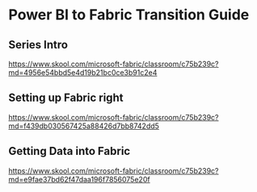 # Power BI to Fabric Transition Guide

## Series Intro
https://www.skool.com/microsoft-fabric/classroom/c75b239c?md=4956e54bbd5e4d19b21bc0ce3b91c2e4

## Setting up Fabric right
https://www.skool.com/microsoft-fabric/classroom/c75b239c?md=f439db030567425a88426d7bb8742dd5

## Getting Data into Fabric
https://www.skool.com/microsoft-fabric/classroom/c75b239c?md=e9fae37bd62f47daa196f7856075e20f
